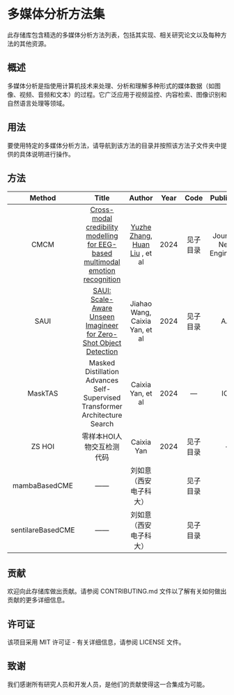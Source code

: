# 多媒体分析方法集

此存储库包含精选的多媒体分析方法列表，包括其实现、相关研究论文以及每种方法的其他资源。

## 概述

多媒体分析是指使用计算机技术来处理、分析和理解多种形式的媒体数据（如图像、视频、音频和文本）的过程。它广泛应用于视频监控、内容检索、图像识别和自然语言处理等领域。

## 用法

要使用特定的多媒体分析方法，请导航到该方法的目录并按照该方法子文件夹中提供的具体说明进行操作。

## 方法

|      Method       |                            Title                             |                            Author                            | Year |   Code   |          Publication          |
| :---------------: | :----------------------------------------------------------: | :----------------------------------------------------------: | :--: | :------: | :---------------------------: |
|       CMCM        | [Cross-modal credibility modelling for EEG-based multimodal emotion recognition](https://pubmed.ncbi.nlm.nih.gov/38565099/) | [Yuzhe Zhang](https://pubmed.ncbi.nlm.nih.gov/?term=Zhang+Y&cauthor_id=38565099), [Huan Liu](https://pubmed.ncbi.nlm.nih.gov/?term=Liu+H&cauthor_id=38565099) , et al | 2024 | 见子目录 | Journal of Neural Engineering |
|       SAUI        | [SAUI: Scale-Aware Unseen Imagineer for Zero-Shot Object Detection](https://ojs.aaai.org/index.php/AAAI/article/view/28353) |                Jiahao Wang, Caixia Yan, et al                | 2024 | 见子目录 |             AAAI              |
|      MaskTAS      | Masked Distillation Advances Self-Supervised Transformer Architecture Search |                      Caixia Yan, et al                       | 2024 |    —     |             ICLR              |
|      ZS HOI       |                  零样本HOI人物交互检测代码                   |                          Caixia Yan                          | 2024 | 见子目录 |               —               |
|   mambaBasedCME   |                              ——                              |                    刘如意（西安电子科大）                    |      | 见子目录 |                               |
| sentilareBasedCME |                              ——                              |                    刘如意（西安电子科大）                    |      | 见子目录 |                               |

## 贡献

欢迎向此存储库做出贡献。请参阅 CONTRIBUTING.md 文件以了解有关如何做出贡献的更多详细信息。

## 许可证

该项目采用 MIT 许可证 - 有关详细信息，请参阅 LICENSE 文件。

## 致谢

我们感谢所有研究人员和开发人员，是他们的贡献使得这一合集成为可能。
